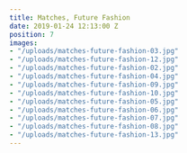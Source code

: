 ```yaml
---
title: Matches, Future Fashion
date: 2019-01-24 12:13:00 Z
position: 7
images:
- "/uploads/matches-future-fashion-03.jpg"
- "/uploads/matches-future-fashion-12.jpg"
- "/uploads/matches-future-fashion-02.jpg"
- "/uploads/matches-future-fashion-04.jpg"
- "/uploads/matches-future-fashion-09.jpg"
- "/uploads/matches-future-fashion-10.jpg"
- "/uploads/matches-future-fashion-05.jpg"
- "/uploads/matches-future-fashion-06.jpg"
- "/uploads/matches-future-fashion-07.jpg"
- "/uploads/matches-future-fashion-08.jpg"
- "/uploads/matches-future-fashion-13.jpg"
---
```


